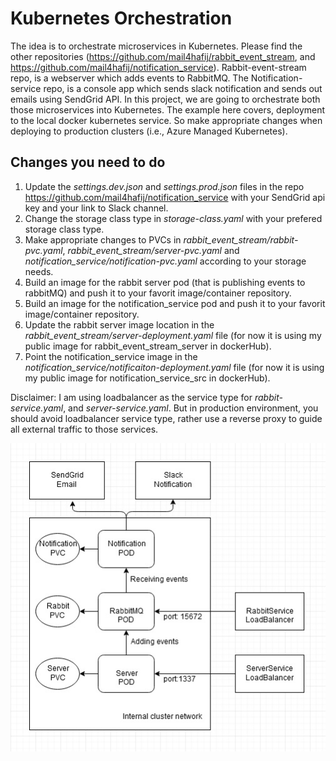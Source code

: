# Kubernetes Orchestration
The idea is to orchestrate microservices in Kubernetes. Please find the other repositories (https://github.com/mail4hafij/rabbit_event_stream, and https://github.com/mail4hafij/notification_service). Rabbit-event-stream repo, is a webserver which adds events to RabbitMQ. The Notification-service repo, is a console app which sends slack notification and sends out emails using SendGrid API. In this project, we are going to orchestrate both those microservices into Kubernetes. The example here covers, deployment to the local docker kubernetes service. So make appropriate changes when deploying to production clusters (i.e., Azure Managed Kubernetes).


## Changes you need to do
  1. Update the *settings.dev.json* and *settings.prod.json* files in the repo https://github.com/mail4hafij/notification_service with your SendGrid api key and your link to Slack channel.
  2. Change the storage class type in *storage-class.yaml* with your prefered storage class type.
  3. Make appropriate changes to PVCs in *rabbit_event_stream/rabbit-pvc.yaml*, *rabbit_event_stream/server-pvc.yaml* and *notification_service/notification-pvc.yaml* according to your storage needs.
  4. Build an image for the rabbit server pod (that is publishing events to rabbitMQ) and push it to your favorit image/container repository.
  5. Build an image for the notification_service pod and push it to your favorit image/container repository.
  6. Update the rabbit server image location in the *rabbit_event_stream/server-deployment.yaml* file (for now it is using my public image for rabbit_event_stream_server in dockerHub).
  7. Point the notification_service image in the *notification_service/notificaiton-deployment.yaml* file (for now it is using my public image for notification_service_src in dockerHub). 
  
Disclaimer: I am using loadbalancer as the service type for *rabbit-service.yaml*, and *server-service.yaml*. But in production environment, you should avoid loadbalancer service type, rather use a reverse proxy to guide all external traffic to those services.
 
 <img src="Application.jpg" />
